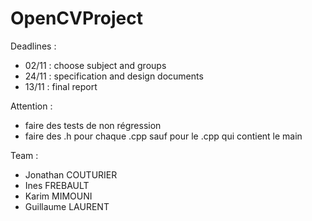 # OpenCVProject

Deadlines :
- 02/11 : choose subject and groups
- 24/11 : specification and design documents
- 13/11 : final report

Attention : 
- faire des tests de non régression
- faire des .h pour chaque .cpp sauf pour le .cpp qui contient le main

Team :
- Jonathan COUTURIER
- Ines FREBAULT
- Karim MIMOUNI
- Guillaume LAURENT
